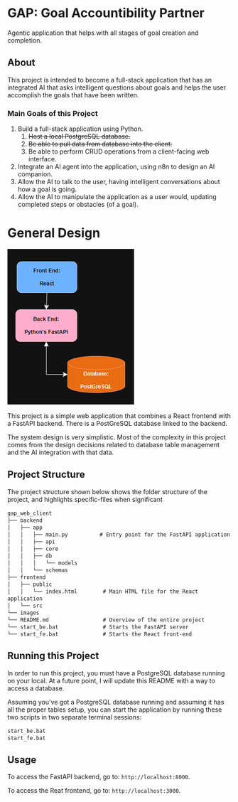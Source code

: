 # GAP: Goal Accountibility Partner

Agentic application that helps with all stages of goal creation and completion.

## About

This project is intended to become a full-stack application that has an integrated AI that asks intelligent questions about goals and helps the user accomplish the goals that have been written.

### Main Goals of this Project

1. Build a full-stack application using Python.
    1. ~~Host a local PostgreSQL database.~~
    2. ~~Be able to pull data from database into the client.~~
    3. Be able to perform CRUD operations from a client-facing web interface.
3. Integrate an AI agent into the application, using n8n to design an AI companion.
4. Allow the AI to talk to the user, having intelligent conversations about how a goal is going.
5. Allow the AI to manipulate the application as a user would, updating completed steps or obstacles (of a goal).

# General Design

![System Design image](images/system_design.png)

This project is a simple web application that combines a React frontend with a FastAPI backend. There is a PostGreSQL database linked to the backend.

The system design is very simplistic. Most of the complexity in this project comes from the design decisions related to database table management and the AI integration with that data.

## Project Structure

The project structure shown below shows the folder structure of the project, and highlights specific-files when significant

```
gap_web_client
├── backend
│   ├── app
│   │   ├── main.py          # Entry point for the FastAPI application
│   │   ├── api
│   │   ├── core
│   │   ├── db
│   │   │   └── models
│   │   └── schemas
├── frontend
│   ├── public
│   │   └── index.html        # Main HTML file for the React application
│   └── src
└── images
└── README.md                 # Overview of the entire project
└── start_be.bat              # Starts the FastAPI server
└── start_fe.bat              # Starts the React front-end
```

## Running this Project

In order to run this project, you must have a PostgreSQL database running on your local. At a future point, I will update this README with a way to access a database.

Assuming you've got a PostgreSQL database running and assuming it has all the proper tables setup, you can start the application by running these two scripts in two separate terminal sessions:

```
start_be.bat
start_fe.bat
```

## Usage

To access the FastAPI backend, go to: `http://localhost:8000`.

To access the Reat frontend, go to: `http://localhost:3000`. 


